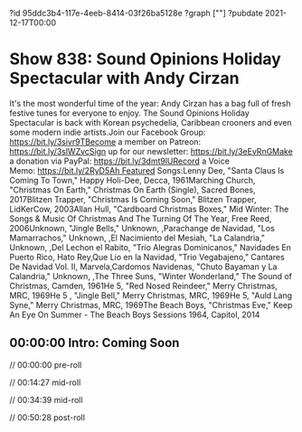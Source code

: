 ?id 95ddc3b4-117e-4eeb-8414-03f26ba5128e
?graph [""]
?pubdate 2021-12-17T00:00

# Show 838: Sound Opinions Holiday Spectacular with Andy Cirzan

It's the most wonderful time of the year: Andy Cirzan has a bag full of fresh festive tunes for everyone to enjoy. The Sound Opinions Holiday Spectacular is back with Korean psychedelia, Caribbean crooners and even some modern indie artists.Join our Facebook Group: https://bit.ly/3sivr9TBecome a member on Patreon: https://bit.ly/3slWZvcSign up for our newsletter: https://bit.ly/3eEvRnGMake a donation via PayPal: https://bit.ly/3dmt9lURecord a Voice Memo: https://bit.ly/2RyD5Ah Featured Songs:Lenny Dee, "Santa Claus Is Coming To Town," Happy Holi-Dee, Decca, 1961Marching Church, "Christmas On Earth," Christmas On Earth (Single), Sacred Bones, 2017Blitzen Trapper, "Christmas Is Coming Soon," Blitzen Trapper, LidKerCow, 2003Allan Hull, "Cardboard Christmas Boxes," Mid Winter: The Songs & Music Of Christmas And The Turning Of The Year, Free Reed, 2006Unknown, "Jingle Bells," Unknown, ,Parachange de Navidad, "Los Mamarrachos," Unknown, ,El Nacimiento del Mesiah, "La Calandria," Unknown, ,Del Lechon el Rabito, "Trio Alegras Dominicanos," Navidades En Puerto Rico, Hato Rey,Que Lio en la Navidad, "Trio Vegabajeno," Cantares De Navidad Vol. II, Marvela,Cardomos Navidenas, "Chuto Bayaman y La Calandria," Unknown, ,The Three Suns, "Winter Wonderland," The Sound of Christmas, Camden, 1961He 5, "Red Nosed Reindeer," Merry Christmas, MRC, 1969He 5 , "Jingle Bell," Merry Christmas, MRC, 1969He 5, "Auld Lang Syne," Merry Christmas, MRC, 1969The Beach Boys, "Christmas Eve," Keep An Eye On Summer - The Beach Boys Sessions 1964, Capitol, 2014

## 00:00:00 Intro: Coming Soon

// 00:00:00 pre-roll

// 00:14:27 mid-roll

// 00:34:39 mid-roll

// 00:50:28 post-roll
